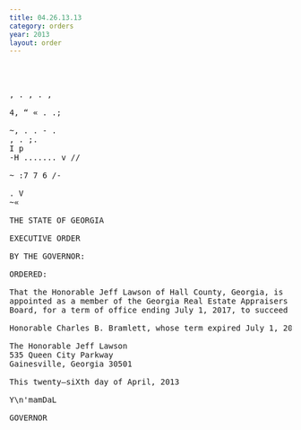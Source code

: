 ```yaml
---
title: 04.26.13.13
category: orders
year: 2013
layout: order
---
```


<pre>  
  

, . , . ,

4, “ « . .;

~, . . - . 
, . ;.
I p
-H ....... v //

~ :7 7 6 /-

. V
~«

THE STATE OF GEORGIA

EXECUTIVE ORDER

BY THE GOVERNOR:

ORDERED:

That the Honorable Jeff Lawson of Hall County, Georgia, is
appointed as a member of the Georgia Real Estate Appraisers
Board, for a term of office ending July 1, 2017, to succeed the

Honorable Charles B. Bramlett, whose term expired July 1, 2012.

The Honorable Jeff Lawson
535 Queen City Parkway
Gainesville, Georgia 30501

This twenty—siXth day of April, 2013

Y\n'mamDaL

GOVERNOR

</pre>
